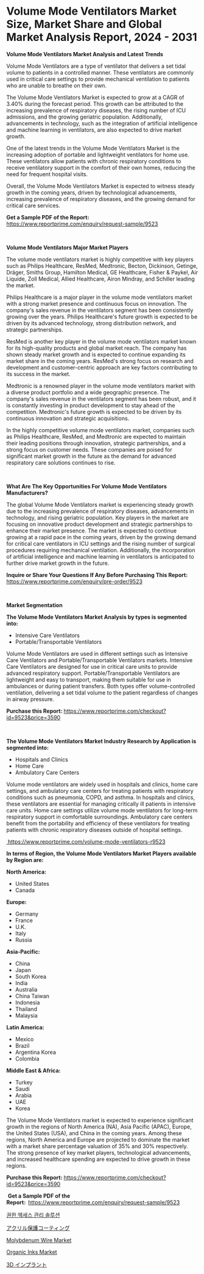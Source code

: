 <p><h1>Volume Mode Ventilators Market Size, Market Share and Global Market Analysis Report, 2024 - 2031</h1></p><p><strong>Volume Mode Ventilators Market Analysis and Latest Trends</strong></p>
<p><p>Volume Mode Ventilators are a type of ventilator that delivers a set tidal volume to patients in a controlled manner. These ventilators are commonly used in critical care settings to provide mechanical ventilation to patients who are unable to breathe on their own.</p><p>The Volume Mode Ventilators Market is expected to grow at a CAGR of 3.40% during the forecast period. This growth can be attributed to the increasing prevalence of respiratory diseases, the rising number of ICU admissions, and the growing geriatric population. Additionally, advancements in technology, such as the integration of artificial intelligence and machine learning in ventilators, are also expected to drive market growth.</p><p>One of the latest trends in the Volume Mode Ventilators Market is the increasing adoption of portable and lightweight ventilators for home use. These ventilators allow patients with chronic respiratory conditions to receive ventilatory support in the comfort of their own homes, reducing the need for frequent hospital visits.</p><p>Overall, the Volume Mode Ventilators Market is expected to witness steady growth in the coming years, driven by technological advancements, increasing prevalence of respiratory diseases, and the growing demand for critical care services.</p></p>
<p><strong>Get a Sample PDF of the Report:&nbsp;</strong> <a href="https://www.reportprime.com/enquiry/request-sample/9523">https://www.reportprime.com/enquiry/request-sample/9523</a></p>
<p>&nbsp;</p>
<p><strong>Volume Mode Ventilators Major Market Players</strong></p>
<p><p>The volume mode ventilators market is highly competitive with key players such as Philips Healthcare, ResMed, Medtronic, Becton, Dickinson, Getinge, Dräger, Smiths Group, Hamilton Medical, GE Healthcare, Fisher & Paykel, Air Liquide, Zoll Medical, Allied Healthcare, Airon Mindray, and Schiller leading the market.</p><p>Philips Healthcare is a major player in the volume mode ventilators market with a strong market presence and continuous focus on innovation. The company's sales revenue in the ventilators segment has been consistently growing over the years. Philips Healthcare's future growth is expected to be driven by its advanced technology, strong distribution network, and strategic partnerships.</p><p>ResMed is another key player in the volume mode ventilators market known for its high-quality products and global market reach. The company has shown steady market growth and is expected to continue expanding its market share in the coming years. ResMed's strong focus on research and development and customer-centric approach are key factors contributing to its success in the market.</p><p>Medtronic is a renowned player in the volume mode ventilators market with a diverse product portfolio and a wide geographic presence. The company's sales revenue in the ventilators segment has been robust, and it is constantly investing in product development to stay ahead of the competition. Medtronic's future growth is expected to be driven by its continuous innovation and strategic acquisitions.</p><p>In the highly competitive volume mode ventilators market, companies such as Philips Healthcare, ResMed, and Medtronic are expected to maintain their leading positions through innovation, strategic partnerships, and a strong focus on customer needs. These companies are poised for significant market growth in the future as the demand for advanced respiratory care solutions continues to rise.</p></p>
<p>&nbsp;</p>
<p><strong>What Are The Key Opportunities For Volume Mode Ventilators Manufacturers?</strong></p>
<p><p>The global Volume Mode Ventilators market is experiencing steady growth due to the increasing prevalence of respiratory diseases, advancements in technology, and rising geriatric population. Key players in the market are focusing on innovative product development and strategic partnerships to enhance their market presence. The market is expected to continue growing at a rapid pace in the coming years, driven by the growing demand for critical care ventilators in ICU settings and the rising number of surgical procedures requiring mechanical ventilation. Additionally, the incorporation of artificial intelligence and machine learning in ventilators is anticipated to further drive market growth in the future.</p></p>
<p><strong>Inquire or Share Your Questions If Any Before Purchasing This Report:</strong> <a href="https://www.reportprime.com/enquiry/pre-order/9523">https://www.reportprime.com/enquiry/pre-order/9523</a></p>
<p>&nbsp;</p>
<p><strong>Market Segmentation</strong></p>
<p><strong>The Volume Mode Ventilators Market Analysis by types is segmented into:</strong></p>
<p><ul><li>Intensive Care Ventilators</li><li>Portable/Transportable Ventilators</li></ul></p>
<p><p>Volume Mode Ventilators are used in different settings such as Intensive Care Ventilators and Portable/Transportable Ventilators markets. Intensive Care Ventilators are designed for use in critical care units to provide advanced respiratory support. Portable/Transportable Ventilators are lightweight and easy to transport, making them suitable for use in ambulances or during patient transfers. Both types offer volume-controlled ventilation, delivering a set tidal volume to the patient regardless of changes in airway pressure.</p></p>
<p><strong>Purchase this Report:&nbsp;</strong><a href="https://www.reportprime.com/checkout?id=9523&price=3590">https://www.reportprime.com/checkout?id=9523&price=3590</a></p>
<p>&nbsp;</p>
<p><strong>The Volume Mode Ventilators Market Industry Research by Application is segmented into:</strong></p>
<p><ul><li>Hospitals and Clinics</li><li>Home Care</li><li>Ambulatory Care Centers</li></ul></p>
<p><p>Volume mode ventilators are widely used in hospitals and clinics, home care settings, and ambulatory care centers for treating patients with respiratory conditions such as pneumonia, COPD, and asthma. In hospitals and clinics, these ventilators are essential for managing critically ill patients in intensive care units. Home care settings utilize volume mode ventilators for long-term respiratory support in comfortable surroundings. Ambulatory care centers benefit from the portability and efficiency of these ventilators for treating patients with chronic respiratory diseases outside of hospital settings.</p></p>
<p><a href="https://www.reportprime.com/volume-mode-ventilators-r9523">&nbsp;https://www.reportprime.com/volume-mode-ventilators-r9523</a></p>
<p><strong>In terms of Region, the Volume Mode Ventilators Market Players available by Region are:</strong></p>
<p>
    <p> <strong> North America: </strong>
        <ul>
            <li>United States</li>
            <li>Canada</li>
        </ul>
        </p> 
    <p> <strong> Europe: </strong>
        <ul>
            <li>Germany</li>
            <li>France</li>
            <li>U.K.</li>
            <li>Italy</li>
            <li>Russia</li>
        </ul>
        </p> 
    <p> <strong> Asia-Pacific: </strong>
        <ul>
            <li>China</li>
            <li>Japan</li>
            <li>South Korea</li>
            <li>India</li>
            <li>Australia</li>
            <li>China Taiwan</li>
            <li>Indonesia</li>
            <li>Thailand</li>
            <li>Malaysia</li>
        </ul>
        </p> 
    <p> <strong> Latin America: </strong>
        <ul>
            <li>Mexico</li>
            <li>Brazil</li>
            <li>Argentina Korea</li>
            <li>Colombia</li>
        </ul>
        </p> 
    <p> <strong> Middle East & Africa: </strong>
        <ul>
            <li>Turkey</li>
            <li>Saudi</li>
            <li>Arabia</li>
            <li>UAE</li>
            <li>Korea</li>
        </ul>
    </p>
    </p>
<p><p>The Volume Mode Ventilators market is expected to experience significant growth in the regions of North America (NA), Asia Pacific (APAC), Europe, the United States (USA), and China in the coming years. Among these regions, North America and Europe are projected to dominate the market with a market share percentage valuation of 35% and 30% respectively. The strong presence of key market players, technological advancements, and increased healthcare spending are expected to drive growth in these regions.</p></p>
<p><strong>Purchase this Report: </strong><a href="https://www.reportprime.com/checkout?id=9523&price=3590">https://www.reportprime.com/checkout?id=9523&price=3590</a></p>
<p>&nbsp;<strong>Get a Sample PDF of the Report:&nbsp;&nbsp;</strong><a href="https://www.reportprime.com/enquiry/request-sample/9523">https://www.reportprime.com/enquiry/request-sample/9523</a></p>
<p><strong></strong></p>
<p><p><a href="https://github.com/FelipeGrrady654556/Market-Research-Report-List-1/blob/main/504915421436.md">권한 액세스 관리 솔루션</a></p><p><a href="https://github.com/nemesis2824/Market-Research-Report-List-1/blob/main/753501123633.md">アクリル保護コーティング</a></p><p><a href="https://issuu.com/reportprime-2/docs/molybdenum-wire-market-size-2030.pptx">Molybdenum Wire Market</a></p><p><a href="https://issuu.com/reportprime-2/docs/organic-inks-market-size-2030.pptx">Organic Inks Market</a></p><p><a href="https://github.com/vhemk0794148/Market-Research-Report-List-1/blob/main/948989523632.md">3D インプラント</a></p></p>
